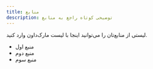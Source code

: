 ```yaml
---
title: منابع
description: توضیحی کوتاه راجع به منابع
---
```


لیستی از منابع‌تان را می‌توانید اینجا با لیست مارک‌داون وارد کنید.

- منبع اول
- منبع دوم
- منبع سوم